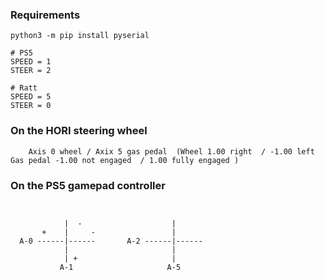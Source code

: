 
### Requirements
```
python3 -m pip install pyserial

```


```
# PS5
SPEED = 1
STEER = 2

# Ratt
SPEED = 5
STEER = 0

```
### On the HORI steering wheel
```
	Axis 0 wheel / Axix 5 gas pedal  (Wheel 1.00 right  / -1.00 left     Gas pedal -1.00 not engaged  / 1.00 fully engaged )
```



### On the PS5 gamepad controller 
```

                                  
            |  -                    |
       +    |     -                 |
  A-0 ------|------       A-2 ------|------
            |                       |
            | +                     |
           A-1                     A-5
 
```
